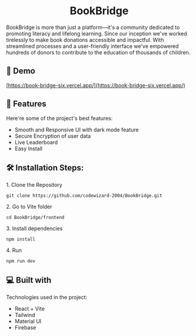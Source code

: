 <h1 align="center" id="title">BookBridge</h1>

<p id="description">BookBridge is more than just a platform—it's a community dedicated to promoting literacy and lifelong learning. Since our inception we've worked tirelessly to make book donations accessible and impactful. With streamlined processes and a user-friendly interface we've empowered hundreds of donors to contribute to the education of thousands of children.</p>

<h2>🚀 Demo</h2>

[https://book-bridge-six.vercel.app/](https://book-bridge-six.vercel.app/)

  
  
<h2>🧐 Features</h2>

Here're some of the project's best features:

*   Smooth and Responsive UI with dark mode feature
*   Secure Encryption of user data
*   Live Leaderboard
*   Easy Install

<h2>🛠️ Installation Steps:</h2>

<p>1. Clone the Repository</p>

```
git clone https://github.com/codewizard-2004/BookBridge.git
```

<p>2. Go to Vite folder</p>

```
cd BookBridge/frontend
```

<p>3. Install dependencies</p>

```
npm install
```

<p>4. Run</p>

```
npm run dev
```

  
  
<h2>💻 Built with</h2>

Technologies used in the project:

*   React + Vite
*   Tailwind
*   Material UI
*   Firebase
